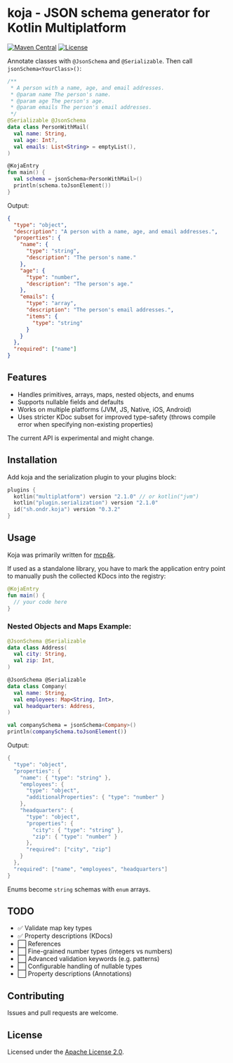 # koja - JSON schema generator for Kotlin Multiplatform

[![Maven Central](https://img.shields.io/maven-central/v/sh.ondr.koja/koja-gradle.svg?color=blue)](https://search.maven.org/artifact/sh.ondr.koja/koja-gradle)
[![License](https://img.shields.io/badge/License-Apache_2.0-blue.svg)](https://www.apache.org/licenses/LICENSE-2.0)


Annotate classes with <code>@JsonSchema</code> and <code>@Serializable</code>.
Then call <code>jsonSchema&lt;YourClass&gt;()</code>:


```kotlin
/**
 * A person with a name, age, and email addresses.
 * @param name The person's name.
 * @param age The person's age.
 * @param emails The person's email addresses.
 */
@Serializable @JsonSchema
data class PersonWithMail(
  val name: String,
  val age: Int?,
  val emails: List<String> = emptyList(),
)

@KojaEntry
fun main() {
  val schema = jsonSchema<PersonWithMail>()
  println(schema.toJsonElement())
}
```

Output:

```json
{
  "type": "object",
  "description": "A person with a name, age, and email addresses.",
  "properties": {
    "name": {
      "type": "string",
      "description": "The person's name."
    },
    "age": {
      "type": "number",
      "description": "The person's age."
    },
    "emails": {
      "type": "array",
      "description": "The person's email addresses.",
      "items": {
        "type": "string"
      }
    }
  },
  "required": ["name"]
}
```

## Features
- Handles primitives, arrays, maps, nested objects, and enums
- Supports nullable fields and defaults
- Works on multiple platforms (JVM, JS, Native, iOS, Android)
- Uses stricter KDoc subset for improved type-safety (throws compile error when specifying non-existing properties)

The current API is experimental and might change.

## Installation
Add koja and the serialization plugin to your plugins block:

```kotlin
plugins {
  kotlin("multiplatform") version "2.1.0" // or kotlin("jvm")
  kotlin("plugin.serialization") version "2.1.0"
  id("sh.ondr.koja") version "0.3.2"
}
```



## Usage

Koja was primarily written for [mcp4k](https://www.github.com/ondrsh/mcp4k).

If used as a standalone library, you have to mark the application entry point to manually push the collected KDocs into the registry:

```kotlin
@KojaEntry
fun main() {
  // your code here
}
```

### Nested Objects and Maps Example:

```kotlin
@JsonSchema @Serializable
data class Address(
  val city: String,
  val zip: Int,
)

@JsonSchema @Serializable
data class Company(
  val name: String,
  val employees: Map<String, Int>,
  val headquarters: Address,
)

val companySchema = jsonSchema<Company>()
println(companySchema.toJsonElement())
```

Output:

```kotlin
{
  "type": "object",
  "properties": {
    "name": { "type": "string" },
    "employees": {
      "type": "object",
      "additionalProperties": { "type": "number" }
    },
    "headquarters": {
      "type": "object",
      "properties": {
        "city": { "type": "string" },
        "zip": { "type": "number" }
      },
      "required": ["city", "zip"]
    }
  },
  "required": ["name", "employees", "headquarters"]
}
```

Enums become <code>string</code> schemas with <code>enum</code> arrays.


## TODO
- ✅ Validate map key types
- ✅ Property descriptions (KDocs)
- ⬜ References
- ⬜ Fine-grained number types (integers vs numbers)
- ⬜ Advanced validation keywords (e.g. patterns)
- ⬜ Configurable handling of nullable types
- ⬜ Property descriptions (Annotations)


## Contributing
Issues and pull requests are welcome.

## License
Licensed under the [Apache License 2.0](./LICENSE).
